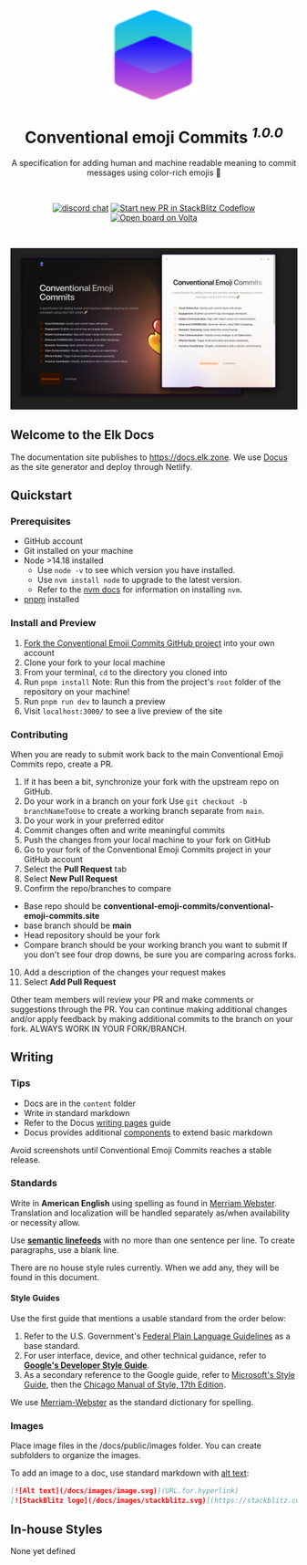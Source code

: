 <p align="center">
  <a href="https://conventional-emoji-commits.site" target="_blank" rel="noopener noreferrer">
    <img width="160" height="160" src="./public/logo.svg" alt="Conventional Emoji Commits logo">
  </a>
</p>

<h1 align="center"/>Conventional emoji Commits <sup><em>1.0.0</em></sup></h1>

<p align="center">
A specification for adding human and machine readable meaning to commit messages using color-rich emojis 🌈
</p>

<br/>
<p align="center">
  <a href="https://nyxb.chat"><img src="https://img.shields.io/badge/chat-discord-blue?style=flat&logo=discord" alt="discord chat"></a>
  <a href="https://pr.new/conventional-emoji-commits/conventional-emoji-commits.site"><img src="https://developer.stackblitz.com/img/start_pr_dark_small.svg" alt="Start new PR in StackBlitz Codeflow"></a>
  <a href="https://volta.net/conventional-emoji-commits/conventional-emoji-commits.site?utm_source=conventional-emoji-commits.site_readme"><img src="https://user-images.githubusercontent.com/904724/209143798-32345f6c-3cf8-4e06-9659-f4ace4a6acde.svg" alt="Open board on Volta"></a>
</p>
<br/>

<p align="center">
  <a href="https://conventional-emoji-commits.site" target="_blank" rel="noopener noreferrer" >
    <img src="./public/conventional-emoji-commits-og.png" alt="Conventional Emoji Commits screenshots" width="600" height="auto">
  </a>
</p>


## Welcome to the Elk Docs

The documentation site publishes to https://docs.elk.zone.
We use [Docus](https://docus.dev) as the site generator and deploy through Netlify.

## Quickstart

### Prerequisites

- GitHub account
- Git installed on your machine
- Node >14.18 installed
  - Use `node -v` to see which version you have installed.
  - Use `nvm install node` to upgrade to the latest version.
  - Refer to the [nvm docs](https://github.com/nvm-sh/nvm#installing-and-updating) for information on installing `nvm`.
- [pnpm](https://pnpm.io/installation) installed

### Install and Preview

1. [Fork the Conventional Emoji Commits GitHub project](https://github.com/conventional-emoji-commits/conventional-emoji-commits.site/fork) into your own account
2. Clone your fork to your local machine
3. From your terminal, `cd` to the directory you cloned into
4. Run `pnpm install`
   Note: Run this from the project's `root` folder of the repository on your machine!
5. Run `pnpm run dev` to launch a preview
6. Visit `localhost:3000/` to see a live preview of the site

### Contributing

When you are ready to submit work back to the main Conventional Emoji Commits repo, create a PR.

1. If it has been a bit, synchronize your fork with the upstream repo on GitHub. 
2. Do your work in a branch on your fork
   Use `git checkout -b branchNameToUse` to create a working branch separate from `main`.
3. Do your work in your preferred editor
4. Commit changes often and write meaningful commits
5. Push the changes from your local machine to your fork on GitHub
6. Go to your fork of the Conventional Emoji Commits project in your GitHub account
7. Select the **Pull Request** tab
8. Select **New Pull Request**
9.  Confirm the repo/branches to compare
   - Base repo should be **conventional-emoji-commits/conventional-emoji-commits.site**
   - base branch should be **main**
   - Head repository should be your fork
   - Compare branch should be your working branch you want to submit
   If you don't see four drop downs, be sure you are comparing across forks.
10. Add a description of the changes your request makes
11. Select **Add Pull Request**

Other team members will review your PR and make comments or suggestions through the PR.
You can continue making additional changes and/or apply feedback by making additional commits to the branch on your fork.
ALWAYS WORK IN YOUR FORK/BRANCH.

## Writing

### Tips

- Docs are in the `content` folder
- Write in standard markdown
- Refer to the Docus [writing pages](https://docus.dev/introduction/writing-pages) guide
- Docus provides additional [components](https://docus.dev/api/components) to extend basic markdown

Avoid screenshots until Conventional Emoji Commits reaches a stable release.

### Standards

Write in **American English** using spelling as found in [Merriam Webster](https://www.merriam-webster.com).
Translation and localization will be handled separately as/when availability or necessity allow.

Use [**semantic linefeeds**](https://rhodesmill.org/brandon/2012/one-sentence-per-line/) with no more than one sentence per line.
To create paragraphs, use a blank line.

There are no house style rules currently.
When we add any, they will be found in this document.

#### Style Guides

Use the first guide that mentions a usable standard from the order below:

1. Refer to the U.S. Government's [Federal Plain Language Guidelines](https://www.plainlanguage.gov/guidelines/) as a base standard.
2. For user interface, device, and other technical guidance, refer to [**Google's Developer Style Guide**](https://developers.google.com/style).
3. As a secondary reference to the Google guide, refer to [Microsoft's Style Guide](https://docs.microsoft.com/style-guide/welcome/), then the [Chicago Manual of Style, 17th Edition](https://www.chicagomanualofstyle.org/home.html).

We use [Merriam-Webster](https://www.merriam-webster.com/) as the standard dictionary for spelling.

### Images

Place image files in the /docs/public/images folder.
You can create subfolders to organize the images.

To add an image to a doc, use standard markdown with [alt text](https://accessibility.huit.harvard.edu/describe-content-images):

```md
[![Alt text](/docs/images/image.svg)](URL.for.hyperlink)
[![StackBlitz logo](/docs/images/stackblitz.svg)](https://stackblitz.com/)
```

## In-house Styles

None yet defined
